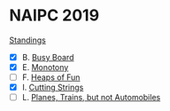 # NAIPC 2019

[Standings](http://opentrains.snarknews.info/~ejudge/sn_sh.cgi?data=result_team&sid=594ce7e0fe32c372&contest=010454)

- [x] B. [Busy Board](https://naipc19.kattis.com/problems/busyboard)
- [x] E. [Monotony](https://naipc19.kattis.com/problems/monotony)
- [ ] F. [Heaps of Fun](https://naipc19.kattis.com/problems/heapsoffun)
- [x] I. [Cutting Strings](https://naipc19.kattis.com/problems/cuttingstrings)
- [ ] L. [Planes, Trains, but not Automobiles](https://naipc19.kattis.com/problems/planestrainsbutnotautomobiles)
